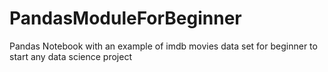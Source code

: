 # PandasModuleForBeginner
Pandas Notebook with an example of imdb movies data set for beginner to start any data science project
